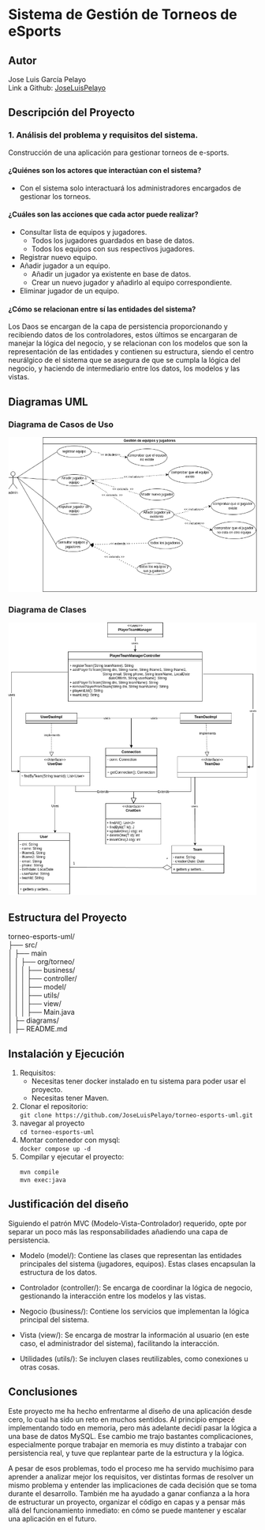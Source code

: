 # Sistema de Gestión de Torneos de eSports
## Autor
Jose Luis García Pelayo  
Link a Github: [JoseLuisPelayo](https://github.com/JoseLuisPelayo)    

## Descripción del Proyecto
 ### 1. Análisis del problema y requisitos del sistema.  
   Construcción de una aplicación para gestionar torneos de e-sports.

 #### ¿Quiénes son los actores que interactúan con el sistema?
   - Con el sistema solo interactuará los administradores encargados de gestionar los torneos.

 #### ¿Cuáles son las acciones que cada actor puede realizar?  
   - Consultar lista de equipos y jugadores.
     - Todos los jugadores guardados en base de datos.
     - Todos los equipos con sus respectivos jugadores.
   -  Registrar nuevo equipo.
   - Añadir jugador a un equipo.
     - Añadir un jugador ya existente en base de datos.
     - Crear un nuevo jugador y añadirlo al equipo correspondiente.
   - Eliminar jugador de un equipo.

#### ¿Cómo se relacionan entre sí las entidades del sistema?
Los Daos se encargan de la capa de persistencia proporcionando y recibiendo datos de los controladores, estos últimos se encargaran de manejar la lógica del negocio, y se relacionan con los modelos que son la representación de las entidades y contienen su estructura, siendo el centro neurálgico de el sistema que se asegura de que se cumpla la lógica del negocio, y haciendo de intermediario entre los datos, los modelos y las vistas.

## Diagramas UML
### Diagrama de Casos de Uso
![Diagrama de casos de uso de gestion de jugadores y equipos](diagrams/cosos-uso-Gestion_equipos_jugadores.png)
### Diagrama de Clases
![Diagrama de clases](diagrams/clases.png)

## Estructura del Proyecto
torneo-esports-uml/  
├── src/  
│ ├── main  
│ │ ├── org/torneo/  
│ │ │ ├── business/  
│ │ │ ├── controller/  
│ │ │ ├── model/  
│ │ │ ├── utils/  
│ │ │ ├── view/  
│ │ │ ├── Main.java  
│ ├─ diagrams/  
│ ├─ README.md


## Instalación y Ejecución
 1. Requisitos:  
    - Necesitas tener docker instalado en tu sistema para poder usar el proyecto.
    - Necesitas tener Maven.
2. Clonar el repositorio:  
   `git clone https://github.com/JoseLuisPelayo/torneo-esports-uml.git`
3. navegar al proyecto  
   `cd torneo-esports-uml`
4. Montar contenedor con mysql:  
   `docker compose up -d`
5. Compilar y ejecutar el proyecto:  
   ```
   mvn compile
   mvn exec:java
   ```
## Justificación del diseño
Siguiendo el patrón MVC (Modelo-Vista-Controlador) requerido, opte por separar un poco más las responsabilidades
 añadiendo una capa de persistencia.
- Modelo (model/): Contiene las clases que representan las entidades principales del sistema (jugadores, equipos).
Estas clases encapsulan la estructura de los datos.

- Controlador (controller/): Se encarga de coordinar la lógica de negocio, gestionando la interacción entre los modelos 
y las vistas.

- Negocio (business/): Contiene los servicios que implementan la lógica principal del sistema.

- Vista (view/): Se encarga de mostrar la información al usuario (en este caso, el administrador del sistema),
facilitando la interacción.

- Utilidades (utils/): Se incluyen clases reutilizables, como conexiones u otras cosas.

## Conclusiones
Este proyecto me ha hecho enfrentarme al diseño de una aplicación desde cero, lo cual ha sido un reto en muchos sentidos.
Al principio empecé implementando todo en memoria, pero más adelante decidí pasar la lógica a una base de datos MySQL. 
Ese cambio me trajo bastantes complicaciones, especialmente porque trabajar en memoria es muy distinto a trabajar
con persistencia real, y tuve que replantear parte de la estructura y la lógica.

A pesar de esos problemas, todo el proceso me ha servido muchísimo para aprender a analizar mejor los requisitos, ver 
distintas formas de resolver un mismo problema y entender las implicaciones de cada decisión que se toma durante el 
desarrollo. También me ha ayudado a ganar confianza a la hora de estructurar un proyecto, organizar el código en capas 
y a pensar más allá del funcionamiento inmediato: en cómo se puede mantener y escalar una aplicación en el futuro.